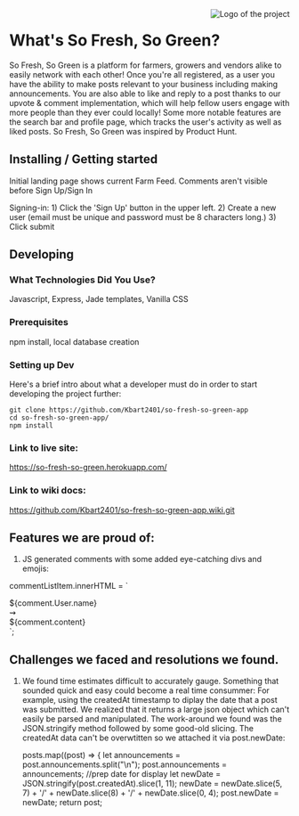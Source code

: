 <img src="./stylesheets/logo.mockup.png" alt="Logo of the project" align="right">

# What's So Fresh, So Green?
So Fresh, So Green is a platform for farmers, growers and vendors alike to easily network with each other! Once you're all registered, as a user you have the ability to make posts relevant to your business including making announcements. You are also able to like and reply to a post thanks to our upvote & comment implementation, which will help fellow users engage with more people than they ever could locally! Some more notable features are the search bar and profile page, which tracks the user's activity as well as liked posts. So Fresh, So Green was inspired by Product Hunt. 



## Installing / Getting started

Initial landing page shows current Farm Feed. Comments aren't visible before Sign Up/Sign In

Signing-in:
    1) Click the 'Sign Up' button in the upper left.
    2) Create a new user (email must be unique and
    password must be 8 characters long.)
    3) Click submit

## Developing

### What Technologies Did You Use?
Javascript, Express, Jade templates, Vanilla CSS

### Prerequisites
npm install, local database creation


### Setting up Dev

Here's a brief intro about what a developer must do in order to start developing
the project further:

```shell
git clone https://github.com/Kbart2401/so-fresh-so-green-app
cd so-fresh-so-green-app/
npm install
```



### Link to live site:

https://so-fresh-so-green.herokuapp.com/



### Link to wiki docs:

https://github.com/Kbart2401/so-fresh-so-green-app.wiki.git

## Features we are proud of:

1) JS generated comments with some added eye-catching divs and emojis:

commentListItem.innerHTML = `
<div class="circleDiv"></div>
<div class="commentUser">${comment.User.name}
<div class=fancyCommentFav>⇝</div></div>
<div class="comment">${comment.content}</div>`;


## Challenges we faced and resolutions we found.

1) We found time estimates difficult to accurately gauge. Something that sounded quick and easy could become a real time consummer: For example, using the createdAt timestamp to diplay the date that a post was submitted. We realized that it returns a large json object which can't easily be parsed and manipulated. The work-around we found was the JSON.stringify method followed by some good-old slicing. The createdAt data can't be overwtitten so we attached it via post.newDate:

    posts.map((post) => {
      let announcements = post.announcements.split("\n");
      post.announcements = announcements;
      //prep date for display
      let newDate = JSON.stringify(post.createdAt).slice(1, 11);
      newDate = newDate.slice(5, 7) + '/' + newDate.slice(8) + '/' + newDate.slice(0, 4);
      post.newDate = newDate;
      return post;
